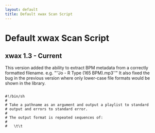```yaml
---
layout: default
title: Default xwax Scan Script
---
```

# Default xwax Scan Script

## xwax 1.3 - Current

This version added the ability to extract BPM metadata from a correctly formatted filename. e.g. "''Jo - R Type (165 BPM).mp3''"
It also fixed the bug in the previous version where only lower-case file formats would be shown in the library.

<code bash scan>
#!/bin/sh
#
# Take a pathname as an argument and output a playlist to standard
# output and errors to standard error.
#
# The output format is repeated sequences of:
#
#   <pathname>\t<artist>\t<title>[\t<bpm>]\n
#
# If the tab (\t) or newline (\n) characters appear in a filename,
# unexpected things will happen.

PATHNAME="$1"

if [ -d "$PATHNAME" ]; then
	find -L "$PATHNAME" -type f |
		grep -iE '\.(ogg|oga|aac|cdaudio|mp3|flac|wav|aif|aiff|m4a|wma)$'
else
	cat "$PATHNAME"
fi |

# Parse artist and title information from matching filenames

sed -n '
{
# /[<ABnum>[.]] <artist> - <title>.ext
s:/\([A-H]\?[A0-9]\?[0-9].\? \+\)\?\([^/]*\) \+- \+\([^/]*\)\.[A-Z0-9]*$:\0\t\2\t\3:pi
t

# /<artist> - <album>[/(Disc|Side) <name>]/[<ABnum>[.]] <title>.ext
s:/\([^/]*\) \+- \+\([^/]*\)\(/\(disc\|side\) [0-9A-Z][^/]*\)\?/\([A-H]\?[A0-9]\?[0-9].\? \+\)\?\([^/]*\)\.[A-Z0-9]*$:\0\t\1\t\6:pi
t

# /[<ABnum>[.]] <name>.ext
s:/\([A-H]\?[A0-9]\?[0-9].\? \+\)\?\([^/]*\)\.[A-Z0-9]*$:\0\t\t\2:pi
}' |

# Extract BPM metadata from title (eg. "Ghostbusters (115.6 BPM)")

sed '
{
# BPM
s:\(.*\) *(\([0-9]\+\.\?[0-9]\+\) *BPM)$:\1\t\2:
}'
</code>

## xwax 1.2

This version of the xwax script only adds known file formats to the library. There is a known bug where only lower case file extensions are added to the library.

<code bash scan>
#!/bin/sh
#
# Take a pathname as an argument and output a playlist to standard
# output and errors to standard error.
#
# The output format is repeated sequences of:
#
#   <pathname>\t<artist>\t<title>\n
#
# If the tab (\t) or newline (\n) characters appear in a filename,
# unexpected things will happen.

PATHNAME="$1"

if [ -d "$PATHNAME" ]; then
	find -L "$PATHNAME" -type f |
		grep -E '\.(ogg|oga|aac|cdaudio|mp3|flac|wav|aif|aiff|m4a|wma)$'
else
	cat "$PATHNAME"
fi | sed -n '
{
# /[<num>[.]] <artist> - <title>.ext
s:/\([0-9]\+.\? \+\)\?\([^/]*\) \+- \+\([^/]*\)\.[A-Z0-9]*$:\0\t\2\t\3:pi
t

# /<artist> - <album>[/(Disc|Side) <name>]/[<ABnum>[.]] <title>.ext
s:/\([^/]*\) \+- \+\([^/]*\)\(/\(disc\|side\) [0-9A-Z][^/]*\)\?/\([A-H]\?[A0-9]\?[0-9].\? \+\)\?\([^/]*\)\.[A-Z0-9]*$:\0\t\1\t\6:pi
t

# /[<ABnum>[.]] <name>.ext
s:/\([A-H]\?[A0-9]\?[0-9].\? \+\)\?\([^/]*\)\.[A-Z0-9]*$:\0\t\t\2:pi
}
'
</code>


## xwax ? - 1.1

<code bash scan>
#!/bin/sh
#
# Take a pathname as an argument and output a playlist to standard
# output and errors to standard error.
#
# The output format is repeated sequences of:
#
#   <pathname>\t<artist>\t<title>\n
#
# If the tab (\t) or newline (\n) characters appear in a filename,
# unexpected things will happen.

PATHNAME="$1"

if [ -d "$PATHNAME" ]; then
	find -L "$PATHNAME" -type f
else
	cat "$PATHNAME"
fi | sed -n '
{
# /[<num>[.]] <artist> - <title>.ext
s:/\([0-9]\+.\? \+\)\?\([^/]*\) \+- \+\([^/]*\)\.[A-Z0-9]*$:\0\t\2\t\3:pi
t

# /<artist> - <album>[/(Disc|Side) <name>]/[<ABnum>[.]] <title>.ext
s:/\([^/]*\) \+- \+\([^/]*\)\(/\(disc\|side\) [0-9A-Z][^/]*\)\?/\([A-H]\?[A0-9]\?[0-9].\? \+\)\?\([^/]*\)\.[A-Z0-9]*$:\0\t\1\t\6:pi
t

# /[<ABnum>[.]] <name>.ext
s:/\([A-H]\?[A0-9]\?[0-9].\? \+\)\?\([^/]*\)\.[A-Z0-9]*$:\0\t\t\2:pi
}
'</code>
